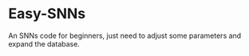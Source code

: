 # Easy-SNNs
An SNNs code for beginners, just need to adjust some parameters and expand the database.
